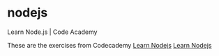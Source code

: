 # nodejs
Learn Node.js | Code Academy

These are the exercises from Codecademy 
[Learn Nodejs](https://www.codecademy.com/enrolled/courses/learn-node-js)
[Learn Nodejs](https://www.codecademy.com/enrolled/courses/asynchronous-javascript)

